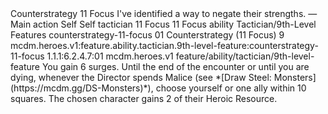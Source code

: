 <ability>
  <name>Counterstrategy</name>
  <cost>11 Focus</cost>
  <flavor>I&apos;ve identified a way to negate their strengths.</flavor>
  <keywords>
    <keyword>—</keyword>
  </keywords>
  <type>Main action</type>
  <distance>Self</distance>
  <target>Self</target>
  <metadata>
    <class>tactician</class>
    <cost>11 Focus</cost>
    <cost_amount>11</cost_amount>
    <cost_resource>Focus</cost_resource>
    <feature_type>ability</feature_type>
    <file_dpath>Tactician/9th-Level Features</file_dpath>
    <item_id>counterstrategy-11-focus</item_id>
    <item_index>01</item_index>
    <item_name>Counterstrategy (11 Focus)</item_name>
    <level>9</level>
    <scc>mcdm.heroes.v1:feature.ability.tactician.9th-level-feature:counterstrategy-11-focus</scc>
    <scdc>1.1.1:6.2.4.7:01</scdc>
    <source>mcdm.heroes.v1</source>
    <type>feature/ability/tactician/9th-level-feature</type>
  </metadata>
  <effects>
    <effect type="mundane">You gain 6 surges. Until the end of the encounter or until you are dying, whenever the Director spends Malice (see *[Draw Steel: Monsters](https://mcdm.gg/DS-Monsters)*), choose yourself or one ally within 10 squares. The chosen character gains 2 of their Heroic Resource.</effect>
  </effects>
</ability>
